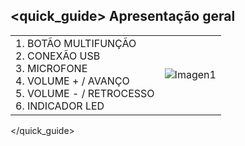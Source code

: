 ## <quick_guide> Apresentação geral

|  |  |
|:-------|:-------|
|1. BOTÃO MULTIFUNÇÃO  <br> 2. CONEXÃO USB 	<br> 3.	MICROFONE  <br> 4.	VOLUME + / AVANÇO <br> 5.	VOLUME - / RETROCESSO <br> 6.	INDICADOR LED|![Imagen1](http://static.energysistem.com/images/manuals/39581/5328898d8bb0b.jpg)|
</quick_guide>
